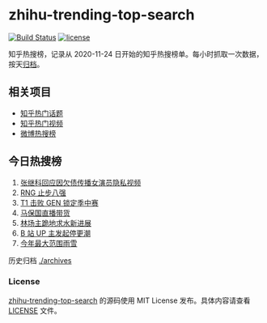 # zhihu-trending-top-search

[![Build Status](https://github.com/justjavac/zhihu-trending-top-search/workflows/ci/badge.svg?branch=main)](https://github.com/justjavac/zhihu-trending-top-search/actions)
[![license](https://img.shields.io/github/license/justjavac/zhihu-trending-top-search)](https://github.com/justjavac/zhihu-trending-top-search/blob/main/LICENSE)

知乎热搜榜，记录从 2020-11-24 日开始的知乎热搜榜单。每小时抓取一次数据，按天[归档](./archives)。

## 相关项目

- [知乎热门话题](https://github.com/justjavac/zhihu-trending-hot-questions)
- [知乎热门视频](https://github.com/justjavac/zhihu-trending-hot-video)
- [微博热搜榜](https://github.com/justjavac/weibo-trending-hot-search)

## 今日热搜榜

<!-- BEGIN -->
<!-- 最后更新时间 Sun Apr 02 2023 14:08:40 GMT+0800 (China Standard Time) -->

1. [张继科回应因欠债传播女演员隐私视频](https://www.zhihu.com/search?q=%E5%BC%A0%E7%BB%A7%E7%A7%91%E5%9B%9E%E5%BA%94%E5%9B%A0%E6%AC%A0%E5%80%BA%E4%BC%A0%E6%92%AD%E5%A5%B3%E6%BC%94%E5%91%98%E9%9A%90%E7%A7%81%E8%A7%86%E9%A2%91)
1. [RNG 止步八强](https://www.zhihu.com/search?q=RNG%20%E6%AD%A2%E6%AD%A5%E5%85%AB%E5%BC%BA)
1. [T1 击败 GEN 锁定季中赛](https://www.zhihu.com/search?q=T1%20%E5%87%BB%E8%B4%A5%20GEN%20%E9%94%81%E5%AE%9A%E5%AD%A3%E4%B8%AD%E8%B5%9B)
1. [马保国直播带货](https://www.zhihu.com/search?q=%E9%A9%AC%E4%BF%9D%E5%9B%BD%E7%9B%B4%E6%92%AD%E5%B8%A6%E8%B4%A7)
1. [林场主跪地求水新进展](https://www.zhihu.com/search?q=%E6%9E%97%E5%9C%BA%E4%B8%BB%E8%B7%AA%E5%9C%B0%E6%B1%82%E6%B0%B4%E6%96%B0%E8%BF%9B%E5%B1%95)
1. [B 站 UP 主发起停更潮](https://www.zhihu.com/search?q=B%20%E7%AB%99%20UP%20%E4%B8%BB%E5%8F%91%E8%B5%B7%E5%81%9C%E6%9B%B4%E6%BD%AE%20)
1. [今年最大范围雨雪](https://www.zhihu.com/search?q=%E4%BB%8A%E5%B9%B4%E6%9C%80%E5%A4%A7%E8%8C%83%E5%9B%B4%E9%9B%A8%E9%9B%AA)

<!-- END -->

历史归档 [./archives](./archives)

### License

[zhihu-trending-top-search](https://github.com/justjavac/zhihu-trending-top-search) 的源码使用 MIT License
发布。具体内容请查看 [LICENSE](./LICENSE) 文件。

